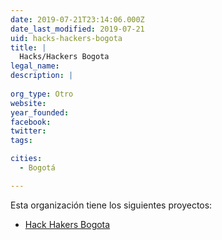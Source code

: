 ```yaml
---
date: 2019-07-21T23:14:06.000Z
date_last_modified: 2019-07-21
uid: hacks-hackers-bogota
title: |
  Hacks/Hackers Bogota
legal_name: 
description: |
  
org_type: Otro
website: 
year_founded: 
facebook: 
twitter: 
tags:

cities: 
  - Bogotá

---
```


Esta organización tiene los siguientes proyectos:

- [Hack Hakers Bogota](/proyectos/hack-hakers-bogota)
